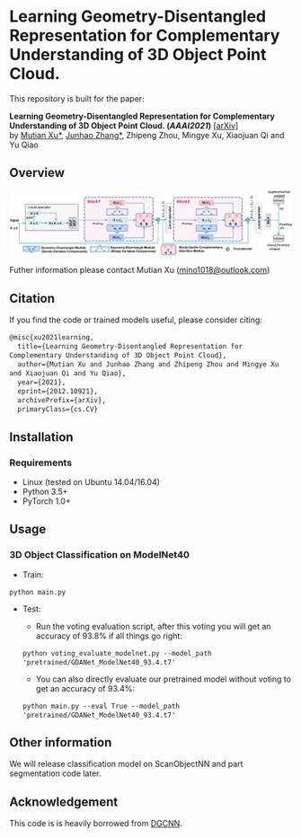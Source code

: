# Learning Geometry-Disentangled Representation for Complementary Understanding of 3D Object Point Cloud. 
This repository is built for the paper:

__Learning Geometry-Disentangled Representation for Complementary Understanding of 3D Object Point Cloud. (_AAAI2021_)__ [[arXiv](https://arxiv.org/abs/2012.10921)]
<br>
by [Mutian Xu*](https://mutianxu.github.io/), [Junhao Zhang*](https://junhaozhang98.github.io/), Zhipeng Zhou, Mingye Xu, Xiaojuan Qi and Yu Qiao


## Overview
<img src = './imgs/GDANet.jpg' width = 800>

Futher information please contact Mutian Xu (mino1018@outlook.com)

## Citation
If you find the code or trained models useful, please consider citing:

    @misc{xu2021learning,
      title={Learning Geometry-Disentangled Representation for Complementary Understanding of 3D Object Point Cloud}, 
      author={Mutian Xu and Junhao Zhang and Zhipeng Zhou and Mingye Xu and Xiaojuan Qi and Yu Qiao},
      year={2021},
      eprint={2012.10921},
      archivePrefix={arXiv},
      primaryClass={cs.CV}


## Installation


### Requirements
* Linux (tested on Ubuntu 14.04/16.04)
* Python 3.5+
* PyTorch 1.0+

## Usage

### 3D Object Classification on ModelNet40
* Train:
``` 
python main.py 
```
* Test:
    * Run the voting evaluation script, after this voting you will get an accuracy of 93.8% if all things go right:
    ```
    python voting_evaluate_modelnet.py --model_path 'pretrained/GDANet_ModelNet40_93.4.t7'
    ```
    
    * You can also directly evaluate our pretrained model without voting to get an accuracy of 93.4%:
    ```
    python main.py --eval True --model_path 'pretrained/GDANet_ModelNet40_93.4.t7'
    ```

## Other information
We will release classification model on ScanObjectNN and part segmentation code later. 

## Acknowledgement
This code is is heavily borrowed from [DGCNN](https://github.com/WangYueFt/dgcnn).  